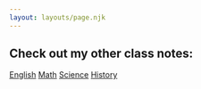 ```yaml
---
layout: layouts/page.njk
---
```


## Check out my other class notes:

[English](https://google.com)
[Math](https://google.com)
[Science](https://google.com)
[History](https://google.com)